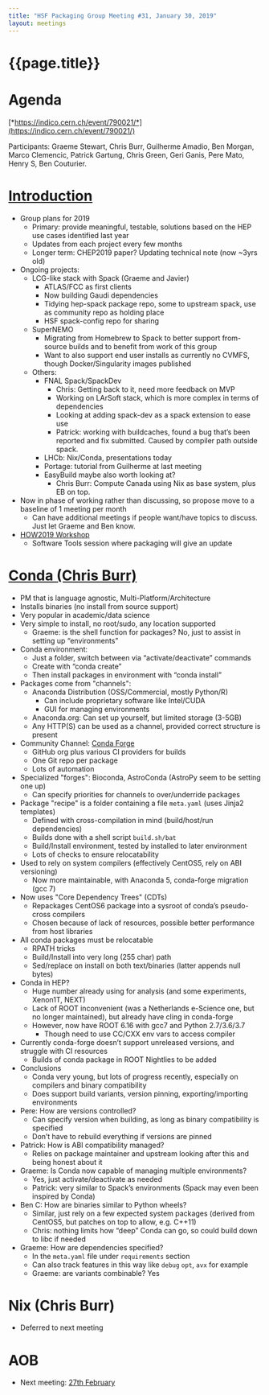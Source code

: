```yaml
---
title: "HSF Packaging Group Meeting #31, January 30, 2019"
layout: meetings
---
```


# {{page.title}}

Agenda
=======
[*https://indico.cern.ch/event/790021/*](https://indico.cern.ch/event/790021/)

Participants: Graeme Stewart, Chris Burr, Guilherme Amadio, Ben Morgan, Marco Clemencic, Patrick Gartung, Chris Green, Geri Ganis, Pere Mato, Henry S, Ben Couturier.

[Introduction](https://indico.cern.ch/event/790021/contributions/3301107/attachments/1787837/2911508/HSF_Packaging_Group_Intro_2019-01-30.pdf)
============
- Group plans for 2019
  - Primary: provide meaningful, testable, solutions based on the HEP use cases identified last year
  - Updates from each project every few months
  - Longer term: CHEP2019 paper? Updating technical note (now ~3yrs old)
- Ongoing projects:
  - LCG-like stack with Spack (Graeme and Javier)
    - ATLAS/FCC as first clients
    - Now building Gaudi dependencies
    - Tidying hep-spack package repo, some to upstream spack, use as community repo as holding place
    - HSF spack-config repo for sharing
  - SuperNEMO
    - Migrating from Homebrew to Spack to better support from-source builds and to benefit from
      work of this group
    - Want to also support end user installs as currently no CVMFS, though Docker/Singularity images published
  - Others:
    - FNAL Spack/SpackDev
      - Chris: Getting back to it, need more feedback on MVP
      - Working on LArSoft stack, which is more complex in terms of dependencies
      - Looking at adding spack-dev as a spack extension to ease use
      - Patrick: working with buildcaches, found a bug that’s been reported and fix submitted. Caused by compiler path outside spack.
    - LHCb: Nix/Conda, presentations today
    - Portage: tutorial from Guilherme at last meeting
    - EasyBuild maybe also worth looking at?
      - Chris Burr: Compute Canada using Nix as base system, plus EB on top.
- Now in phase of working rather than discussing, so propose move to a baseline of 1 meeting per month
  - Can have additional meetings if people want/have topics to discuss. Just let Graeme and Ben know.
- [HOW2019 Workshop](https://indico.cern.ch/event/759388/)
  - Software Tools session where packaging will give an update


[Conda (Chris Burr)](https://indico.cern.ch/event/790021/contributions/3301108/attachments/1787718/2911364/2019-01-30_HSF-Packaging-Conda.pdf)
==================
- PM that is language agnostic, Multi-Platform/Architecture
- Installs binaries (no install from source support)
- Very popular in academic/data science
- Very simple to install, no root/sudo, any location supported
  - Graeme: is the shell function for packages? No, just to assist in setting up “environments”
- Conda environment:
  - Just a folder, switch between via “activate/deactivate” commands
  - Create with “conda create”
  - Then install packages in environment with “conda install”
- Packages come from "channels":
  - Anaconda Distribution (OSS/Commercial, mostly Python/R)
    - Can include proprietary software like Intel/CUDA
    - GUI for managing environments
  - Anaconda.org: Can set up yourself, but limited storage (3-5GB)
  - Any HTTP(S) can be used as a channel, provided correct structure is present
- Community Channel: [Conda Forge](https://conda-forge.org)
  - GitHub org plus various CI providers for builds
  - One Git repo per package
  - Lots of automation
- Specialized "forges": Bioconda, AstroConda (AstroPy seem to be setting one up)
  - Can specify priorities for channels to over/underride packages
- Package "recipe" is a folder containing a file `meta.yaml` (uses Jinja2 templates)
  - Defined with cross-compilation in mind (build/host/run dependencies)
  - Builds done with a shell script `build.sh/bat`
  - Build/Install environment, tested by installed to later environment
  - Lots of checks to ensure relocatability
- Used to rely on system compilers (effectively CentOS5, rely on ABI versioning)
  - Now more maintainable, with Anaconda 5, conda-forge migration (gcc 7)
- Now uses "Core Dependency Trees" (CDTs)
  - Repackages CentOS6 package into a sysroot of conda’s pseudo-cross compilers
  - Chosen because of lack of resources, possible better performance from host libraries
- All conda packages must be relocatable
  - RPATH tricks
  - Build/Install into very long (255 char) path
  - Sed/replace on install on both text/binaries (latter appends null bytes)
- Conda in HEP?
  - Huge number already using for analysis (and some experiments, Xenon1T, NEXT)
  - Lack of ROOT inconvenient (was a Netherlands e-Science one, but no longer maintained), but already have cling in conda-forge
  - However, now have ROOT 6.16 with gcc7 and Python 2.7/3.6/3.7
    - Though need to use CC/CXX env vars to access compiler
- Currently conda-forge doesn’t support unreleased versions, and struggle with CI resources
  - Builds of conda package in ROOT Nightlies to be added
- Conclusions
  - Conda very young, but lots of progress recently, especially on compilers and binary compatibility
  - Does support build variants, version pinning, exporting/importing environments
- Pere: How are versions controlled?
  - Can specify version when building, as long as binary compatibility is specified
  - Don’t have to rebuild everything if versions are pinned
- Patrick: How is ABI compatibility managed?
  - Relies on package maintainer and upstream looking after this and being honest about it
- Graeme: Is Conda now capable of managing multiple environments?
  - Yes, just activate/deactivate as needed
  - Patrick: very similar to Spack’s environments (Spack may even been inspired by Conda)
- Ben C: How are binaries similar to Python wheels?
  - Similar, just rely on a few expected system packages (derived from CentOS5, but patches on top to allow, e.g. C++11)
  - Chris: nothing limits how “deep” Conda can go, so could build down to libc if needed
- Graeme: How are dependencies specified?
  - In the `meta.yaml` file under `requirements` section
  - Can also track features in this way like `debug` `opt`, `avx` for example
  - Graeme: are variants combinable? Yes


Nix (Chris Burr)
================
- Deferred to next meeting


AOB
===
- Next meeting: [27th February](https://indico.cern.ch/event/796240/)
